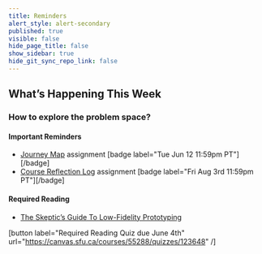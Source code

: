 ```yaml
---
title: Reminders
alert_style: alert-secondary
published: true
visible: false
hide_page_title: false
show_sidebar: true
hide_git_sync_repo_link: false
---
```


## What’s Happening This Week

### How to explore the problem space?

#### Important Reminders
* [Journey Map](https://canvas.sfu.ca/courses/55288/assignments) assignment [badge label="Tue Jun 12 11:59pm PT"][/badge]
* [Course Reflection Log](https://canvas.sfu.ca/courses/55288/assignments) assignment [badge label="Fri Aug 3rd 11:59pm PT"][/badge]

#### Required Reading
* [The Skeptic’s Guide To Low-Fidelity Prototyping](https://www.smashingmagazine.com/2014/10/the-skeptics-guide-to-low-fidelity-prototyping/)

[button label="Required Reading Quiz due June 4th" url="https://canvas.sfu.ca/courses/55288/quizzes/123648" /]
